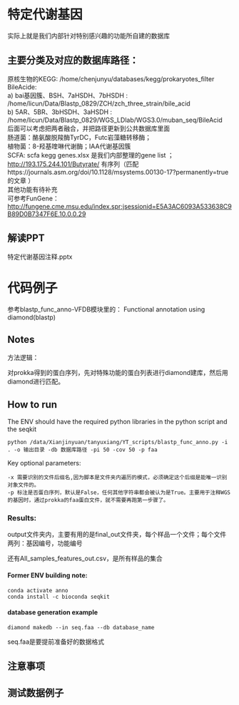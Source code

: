 # 特定代谢基因
实际上就是我们内部针对特别感兴趣的功能所自建的数据库

## 主要分类及对应的数据库路径：
原核生物的KEGG: /home/chenjunyu/databases/kegg/prokaryotes_filter <br>
BileAcide: <br>
    a) bai基因簇、BSH、7aHSDH、7bHSDH : /home/licun/Data/Blastp_0829/ZCH/zch_three_strain/bile_acid <br>
    b) 5AR、5BR、3bHSDH、3aHSDH : /home/licun/Data/Blastp_0829/WGS_LDlab/WGS3.0/muban_seq/BileAcid <br>
    后面可以考虑把两者融合，并把路径更新到公共数据库里面<br>
肠道菌：酪氨酸脱羧酶TyrDC，Futc岩藻糖转移酶；<br>
植物菌：8-羟基喹啉代谢酶；IAA代谢基因簇<br>
SCFA: scfa kegg genes.xlsx 是我们内部整理的gene list ； http://193.175.244.101/Butyrate/ 有序列（匹配https://journals.asm.org/doi/10.1128/msystems.00130-17?permanently=true 的文章   ） <br>
其他功能有待补充 <br>
可参考FunGene：http://fungene.cme.msu.edu/index.spr;jsessionid=E5A3AC6093A533638C9B89D0B7347F6E.10.0.0.29

## 解读PPT
特定代谢基因注释.pptx

# 代码例子
参考blastp_func_anno-VFDB模块里的： Functional annotation using diamond(blastp) 

## Notes

方法逻辑：

对prokka得到的蛋白序列，先对特殊功能的蛋白列表进行diamond建库，然后用diamond进行匹配。<br>


## How to run

The ENV should have the required python libraries in the python script and the seqkit

```
python /data/Xianjinyuan/tanyuxiang/YT_scripts/blastp_func_anno.py -i . -o 输出目录 -db 数据库路径 -pi 50 -cov 50 -p faa
```

Key optional parameters:

```
-x 需要识别的文件后缀名,因为脚本是文件夹内遍历的模式，必须确定这个后缀是能唯一识别对象文件的。
-p 标注是否蛋白序列，默认是False，任何其他字符串都会被认为是True。主要用于注释WGS的基因时，通过prokka的faa蛋白文件，就不需要再跑第一步骤了。
```

### Results:

output文件夹内，主要有用的是final_out文件夹，每个样品一个文件；每个文件两列：基因编号，功能编号

还有All_samples_features_out.csv，是所有样品的集合

#### Former ENV building note:
```
conda activate anno
conda install -c bioconda seqkit
```

#### database generation example
```
diamond makedb --in seq.faa --db database_name
```
seq.faa是要提前准备好的数据格式

## 注意事项

## 测试数据例子
